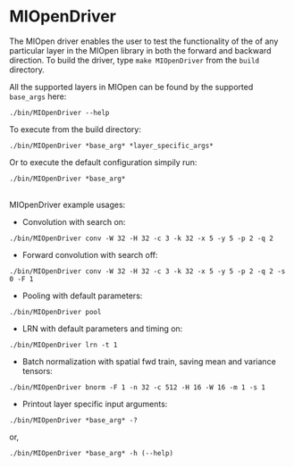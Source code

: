 # MIOpenDriver

The MIOpen driver enables the user to test the functionality of the of any particular 
layer in the MIOpen library in both the forward and backward direction. To build the driver, 
type ```make MIOpenDriver``` from the ```build``` directory.

All the supported layers in MIOpen can be found by the supported `base_args` here:

``` ./bin/MIOpenDriver --help ```

To execute from the build directory: 

```./bin/MIOpenDriver *base_arg* *layer_specific_args*```

Or to execute the default configuration simpily run: 

```./bin/MIOpenDriver *base_arg*```

<br>
MIOpenDriver example usages:

- Convolution with search on:

```./bin/MIOpenDriver conv -W 32 -H 32 -c 3 -k 32 -x 5 -y 5 -p 2 -q 2```   

- Forward convolution with search off:

```./bin/MIOpenDriver conv -W 32 -H 32 -c 3 -k 32 -x 5 -y 5 -p 2 -q 2 -s 0 -F 1```  

- Pooling with default parameters:

```./bin/MIOpenDriver pool```  

- LRN with default parameters and timing on:

```./bin/MIOpenDriver lrn -t 1```

- Batch normalization with spatial fwd train, saving mean and variance tensors:

```./bin/MIOpenDriver bnorm -F 1 -n 32 -c 512 -H 16 -W 16 -m 1 -s 1```  

- Printout layer specific input arguments:

```./bin/MIOpenDriver *base_arg* -?```   

 or,   

```./bin/MIOpenDriver *base_arg* -h (--help)```

